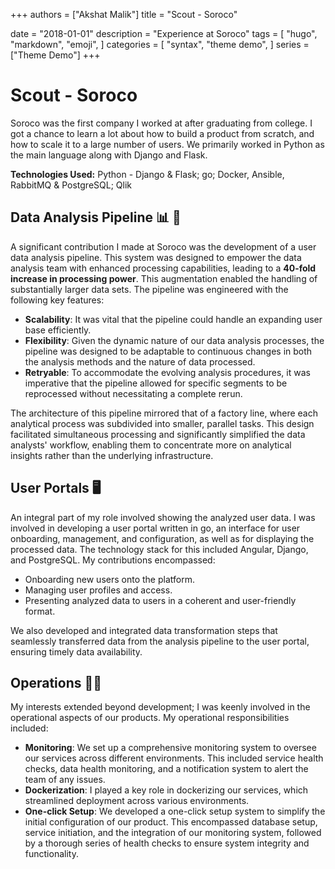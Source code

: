 +++
authors = ["Akshat Malik"]
title = "Scout - Soroco"

date = "2018-01-01"
description = "Experience at Soroco"
tags = [
    "hugo",
    "markdown",
    "emoji",
]
categories = [
    "syntax",
    "theme demo",
]
series = ["Theme Demo"]
+++

# Scout - Soroco

[//]: # (![Soroco Logo]&#40;/img/soroco_logo.png&#41;)

Soroco was the first company I worked at after graduating from college. I got a chance to learn a lot about how to build a product from scratch, and how to scale it to a large number of users. We primarily worked in Python as the main language along with Django and Flask. 

**Technologies Used:** Python - Django & Flask; go; Docker, Ansible, RabbitMQ & PostgreSQL; Qlik


## Data Analysis Pipeline 📊️ 🚰

[//]: # (One the key contributions was working on a user data analysis pipeline which would allow the data analysis team to move faster. Our work allowed the processing power to **increase by 40 times**, increasing the amount of data that could be processed. The data pipeline needed to be created with the following features:)

A significant contribution I made at Soroco was the development of a user data analysis pipeline. This system was designed to empower the data analysis team with enhanced processing capabilities, leading to a **40-fold increase in processing power**. This augmentation enabled the handling of substantially larger data sets. The pipeline was engineered with the following key features:

[//]: # (- **Scalable** - The pipeline should be able to scale to a large number of users. )

[//]: # (- **Flexible** - As the analysis process was always changing, the tool needed to be flexible to enough to allow for changes in the analysis process and the data being processed.)

[//]: # (- **Retryable** - Given the analysis process was ever-changing, the analytics team should be able to rerun certain parts of the process again, without running the entire process.)

- **Scalability**: It was vital that the pipeline could handle an expanding user base efficiently.
- **Flexibility**: Given the dynamic nature of our data analysis processes, the pipeline was designed to be adaptable to continuous changes in both the analysis methods and the nature of data processed.
- **Retryable**: To accommodate the evolving analysis procedures, it was imperative that the pipeline allowed for specific segments to be reprocessed without necessitating a complete rerun.

[//]: # (The analysis pipeline worked as factory pipeline where each analysis process was divided into small, parallel running sub-problems, allowing for parallel processing. This effort greatly eased the work of the data analysis team, allowing them to focus on the analysis process rather than the infrastructure.  )

The architecture of this pipeline mirrored that of a factory line, where each analytical process was subdivided into smaller, parallel tasks. This design facilitated simultaneous processing and significantly simplified the data analysts' workflow, enabling them to concentrate more on analytical insights rather than the underlying infrastructure.

## User Portals 🖥️

[//]: # (The user data that was analysed needed to be shown to the end users. I worked on the user portal which was designed to onboard, manage and configure users, while also showing the data collected. The portal was built using Angular, Django and PostgreSQL. I worked on various feature development for the user portal, including:)

[//]: # (- Onboarding users)

[//]: # (- Managing users)

[//]: # (- Viewing the data collected for the users)

[//]: # ()
[//]: # (To serve users in a promptly, we developed some data transformation steps which populated the data from the analysis pipeline to our user portal. )

An integral part of my role involved showing the analyzed user data. I was involved in developing a user portal written in go, an interface for user onboarding, management, and configuration, as well as for displaying the processed data. The technology stack for this included Angular, Django, and PostgreSQL. My contributions encompassed:

- Onboarding new users onto the platform.
- Managing user profiles and access.
- Presenting analyzed data to users in a coherent and user-friendly format.

We also developed and integrated data transformation steps that seamlessly transferred data from the analysis pipeline to the user portal, ensuring timely data availability.



## Operations 🧑‍🔧️

[//]: # (I have keep interest in getting involved not only in the development side, but also the operational side of the product. I worked on the following operational tasks:)

[//]: # (- **Monitoring** - Our services were deployed in different environments, therefore to monitor them we needed a centralized monitoring system. We worked on setting up a service health check, a data health check and a service monitoring system which would push updates to the team if any issues were found.)

[//]: # (- - **Dockerize** - I was involved in dockerizing the services, which would allow us to easily deploy the services in different environments. )

[//]: # (- **One-click setup** - To ease the setup of the product, we worked on a one-click setup which would setup the entire product on a single click. This involved setting up the database, the services and the monitoring system and then performing health checks to ensure everything works as expected. )


My interests extended beyond development; I was keenly involved in the operational aspects of our products. My operational responsibilities included:

- **Monitoring**: We set up a comprehensive monitoring system to oversee our services across different environments. This included service health checks, data health monitoring, and a notification system to alert the team of any issues.
- **Dockerization**: I played a key role in dockerizing our services, which streamlined deployment across various environments.
- **One-click Setup**: We developed a one-click setup system to simplify the initial configuration of our product. This encompassed database setup, service initiation, and the integration of our monitoring system, followed by a thorough series of health checks to ensure system integrity and functionality.
